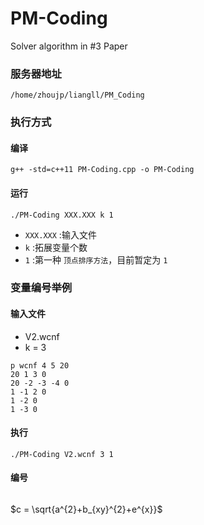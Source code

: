 <!--
 * @Author: Lili Liang
 * @Date: 2021-02-07 00:29:19
 * @LastEditTime: 2021-02-22 22:17:25
 * @LastEditors: Please set LastEditors
 * @Description: In User Settings Edit
 * @FilePath: \Paper_3\PM-Coding\README.md
-->
# PM-Coding
Solver algorithm in #3 Paper

### 服务器地址

```
/home/zhoujp/liangll/PM_Coding
```

### 执行方式
#### 编译
```
g++ -std=c++11 PM-Coding.cpp -o PM-Coding
```

#### 运行
```
./PM-Coding XXX.XXX k 1
```
- `XXX.XXX` :输入文件
- `k` :拓展变量个数
- `1` :第一种 `顶点排序方法`，目前暂定为 `1`

### 变量编号举例
#### 输入文件
- V2.wcnf 
- k = 3
```
p wcnf 4 5 20
20 1 3 0
20 -2 -3 -4 0
1 -1 2 0
1 -2 0
1 -3 0
```

#### 执行
```
./PM-Coding V2.wcnf 3 1
```

#### 编号
```

```

 $c = \sqrt{a^{2}+b_{xy}^{2}+e^{x}}$
